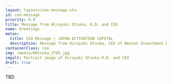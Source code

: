 ```yaml
---
layout: layouts/ceo-message.vto
id: ceo-message
priority: 0.9
title: Message from Hiroyuki Otsuka, R.D. and CEO
name: Greetings
metas:
  title: CEO Message | JAPAN ACTIVATION CAPITAL
  description: Message from Hiroyuki Otsuka, CEO of Newton Investment Partners
containerClass: ceo
img: /media/HOtsuka_2785.jpg
imgalt: Portrait image of Hiroyuki Otsuka R.D. and CEO
draft: true
---
```


TBD